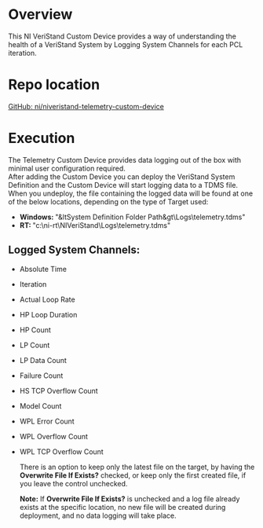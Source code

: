 # Overview

This NI VeriStand Custom Device provides a way of understanding the health of a VeriStand System by Logging System Channels for each PCL iteration.

# Repo location

[GitHub: ni/niveristand-telemetry-custom-device](https://github.com/ni/niveristand-telemetry-custom-device)

# Execution

The Telemetry Custom Device provides data logging out of the box with minimal user configuration required.</br>
After adding the Custom Device you can deploy the VeriStand System Definition and the Custom Device will start logging data to a TDMS file. When you undeploy, the file containing the logged data will be found at one of the below locations, depending on the type of Target used:
- <strong>Windows: </strong>"&ltSystem Definition Folder Path&gt\Logs\telemetry.tdms"
- <strong>RT: </strong>"c:\ni-rt\NIVeriStand\Logs\telemetry.tdms" </br>

## Logged System Channels:</br>
- Absolute Time
- Iteration
- Actual Loop Rate
- HP Loop Duration
- HP Count
- LP Count
- LP Data Count
- Failure Count
- HS TCP Overflow Count
- Model Count
- WPL Error Count
- WPL Overflow Count
- WPL TCP Overflow Count

   <p>
   There is an option to keep only the latest file on the target, by having the <strong>Overwrite File If Exists?</strong> checked, or keep only the first created file, if you leave the control unchecked.
   </p>
   
   <p>
   <strong>Note:</strong> If <strong>Overwrite File If Exists?</strong> is unchecked and a log file already exists at the specific location, no new file will be created during deployment, and no data logging will take place.
   </p>